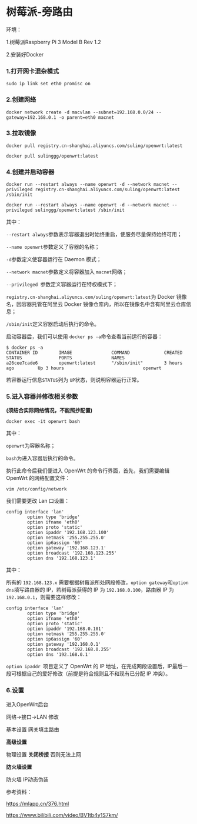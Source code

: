# 树莓派-旁路由

环境：

1.树莓派Raspberry Pi 3 Model B Rev 1.2

2.安装好Docker



### 1.打开网卡混杂模式

```
sudo ip link set eth0 promisc on 
```

### 2.创建网络

```
docker network create -d macvlan --subnet=192.168.0.0/24 --gateway=192.168.0.1 -o parent=eth0 macnet
```

### 3.拉取镜像

```shell
docker pull registry.cn-shanghai.aliyuncs.com/suling/openwrt:latest
```

```
docker pull sulinggg/openwrt:latest
```

### 4.创建并启动容器

```shell
docker run --restart always --name openwrt -d --network macnet --privileged registry.cn-shanghai.aliyuncs.com/suling/openwrt:latest /sbin/init
```

```
docker run --restart always --name openwrt -d --network macnet --privileged sulinggg/openwrt:latest /sbin/init
```

其中：

`--restart always`参数表示容器退出时始终重启，使服务尽量保持始终可用；

`--name openwrt`参数定义了容器的名称；

`-d`参数定义使容器运行在 Daemon 模式；

`--network macnet`参数定义将容器加入 `macnet`网络；

`--privileged `参数定义容器运行在特权模式下；

`registry.cn-shanghai.aliyuncs.com/suling/openwrt:latest`为 Docker 镜像名，因容器托管在阿里云 Docker 镜像仓库内，所以在镜像名中含有阿里云仓库信息；

`/sbin/init`定义容器启动后执行的命令。

启动容器后，我们可以使用 `docker ps -a`命令查看当前运行的容器：

```
$ docker ps -a
CONTAINER ID        IMAGE               COMMAND             CREATED             STATUS              PORTS               NAMES
a26cee7cade6        openwrt:latest      "/sbin/init"        3 hours ago         Up 3 hours                              openwrt
```

若容器运行信息`STATUS`列为 `UP`状态，则说明容器运行正常。



### 5.进入容器并修改相关参数

**(须结合实际网络情况，不能照抄配置)**

```
docker exec -it openwrt bash
```

其中：

`openwrt`为容器名称；

`bash`为进入容器后执行的命令。

执行此命令后我们便进入 OpenWrt 的命令行界面，首先，我们需要编辑 OpenWrt 的网络配置文件：

```
vim /etc/config/network
```

我们需要更改 Lan 口设置：

```
config interface 'lan'
        option type 'bridge'
        option ifname 'eth0'
        option proto 'static'
        option ipaddr '192.168.123.100'
        option netmask '255.255.255.0'
        option ip6assign '60'
        option gateway '192.168.123.1'
        option broadcast '192.168.123.255'
        option dns '192.168.123.1'
```

其中：

所有的 `192.168.123.x` 需要根据树莓派所处网段修改，`option gateway`和`option dns`填写路由器的 IP，若树莓派获得的 IP 为 `192.168.0.100`，路由器 IP 为`192.168.0.1`，则需要这样修改：

```
config interface 'lan'
        option type 'bridge'
        option ifname 'eth0'
        option proto 'static'
        option ipaddr '192.168.0.101'
        option netmask '255.255.255.0'
        option ip6assign '60'
        option gateway '192.168.0.1'
        option broadcast '192.168.0.255'
        option dns '192.168.0.1'
```

`option ipaddr `项目定义了 OpenWrt 的 IP 地址，在完成网段设置后，IP最后一段可根据自己的爱好修改（前提是符合规则且不和现有已分配 IP 冲突）。



### 6.设置

进入OpenWrt后台

网络->接口->LAN 修改

基本设置 网关填主路由

**高级设置**

物理设置 **关闭桥接** 否则无法上网

**防火墙设置** 

防火墙  IP动态伪装



参考资料：

https://mlapp.cn/376.html

https://www.bilibili.com/video/BV1tb4y1S7km/


